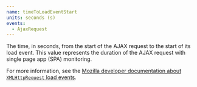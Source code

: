 ```yaml
---
name: timeToLoadEventStart
units: seconds (s)
events:
  - AjaxRequest
---
```


The time, in seconds, from the start of the AJAX request to the start of its load event. This value represents the duration of the AJAX request with single page app (SPA) monitoring.

For more information, see the [Mozilla developer documentation about `XMLHttpRequest` load events](https://developer.mozilla.org/en-US/docs/Web/API/XMLHttpRequest/load_event).